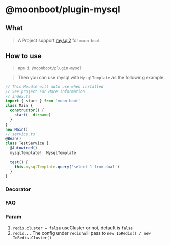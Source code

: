 # @moonboot/plugin-mysql

## What

> A Project support [mysql2](https://www.npmjs.com/package/mysql2) for `moon-boot`

## How to use

> `npm i @moonboot/plugin-mysql`

> Then you can use mysql with `MysqlTemplate` as the following example.

```ts
// This Moudle will auto use when installed
// See project For More Information
// index.ts
import { start } from 'moon-boot'
class Main {
  constructor() {
    start(__dirname)
  }
}
new Main()
// service.ts
@Bean()
class TestService {
  @Autowired()
  mysqlTemplate!: MysqlTemplate

  test() {
    this.mysqlTemplate.query('select 1 from dual')
  }
}
```

### Decorator

### FAQ

### Param

1. `redis.cluster = false`
   useCluster or not, default is `false`
2. `redis...`
   The config under `redis` will pass to `new IoRedis() / new IoRedis.Cluster()`
